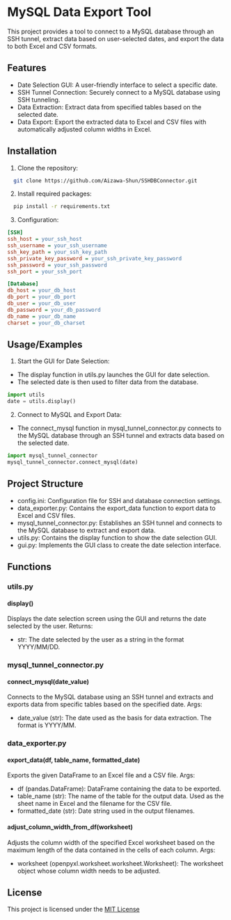 
# MySQL Data Export Tool
This project provides a tool to connect to a MySQL database through an SSH tunnel, extract data based on user-selected dates, and export the data to both Excel and CSV formats.

## Features

- Date Selection GUI: A user-friendly interface to select a specific date.
- SSH Tunnel Connection: Securely connect to a MySQL database using SSH tunneling.
- Data Extraction: Extract data from specified tables based on the selected date.
- Data Export: Export the extracted data to Excel and CSV files with automatically adjusted column widths in Excel.


## Installation

1. Clone the repository:

```bash
  git clone https://github.com/Aizawa-Shun/SSHDBConnector.git
```

2. Install required packages:

```bash
  pip install -r requirements.txt
```

3. Configuration:
```ini
[SSH]
ssh_host = your_ssh_host
ssh_username = your_ssh_username
ssh_key_path = your_ssh_key_path
ssh_private_key_password = your_ssh_private_key_password
ssh_password = your_ssh_password
ssh_port = your_ssh_port

[Database]
db_host = your_db_host
db_port = your_db_port
db_user = your_db_user
db_password = your_db_password
db_name = your_db_name
charset = your_db_charset

```
## Usage/Examples

1. Start the GUI for Date Selection:

- The display function in utils.py launches the GUI for date selection.
- The selected date is then used to filter data from the database.
```Python
import utils
date = utils.display()

```

2. Connect to MySQL and Export Data:

- The connect_mysql function in mysql_tunnel_connector.py connects to the MySQL database through an SSH tunnel and extracts data based on the selected date.
```Python
import mysql_tunnel_connector
mysql_tunnel_connector.connect_mysql(date)

```
## Project Structure
- config.ini: Configuration file for SSH and database connection settings.
- data_exporter.py: Contains the export_data function to export data to Excel and CSV files.
- mysql_tunnel_connector.py: Establishes an SSH tunnel and connects to the MySQL database to extract and export data.
- utils.py: Contains the display function to show the date selection GUI.
- gui.py: Implements the GUI class to create the date selection interface.
## Functions

### utils.py

#### display()

Displays the date selection screen using the GUI and returns the date selected by the user.
Returns:

- str: The date selected by the user as a string in the format YYYY/MM/DD.

### mysql_tunnel_connector.py

#### connect_mysql(date_value)
Connects to the MySQL database using an SSH tunnel and extracts and exports data from specific tables based on the specified date.
Args:

- date_value (str): The date used as the basis for data extraction. The format is YYYY/MM.

### data_exporter.py
#### export_data(df, table_name, formatted_date)
Exports the given DataFrame to an Excel file and a CSV file.
Args:

- df (pandas.DataFrame): DataFrame containing the data to be exported.
- table_name (str): The name of the table for the output data. Used as the sheet name in Excel and the filename for the CSV file.
- formatted_date (str): Date string used in the output filenames.

#### adjust_column_width_from_df(worksheet)
Adjusts the column width of the specified Excel worksheet based on the maximum length of the data contained in the cells of each column.
Args:

- worksheet (openpyxl.worksheet.worksheet.Worksheet): The worksheet object whose column width needs to be adjusted.
## License

This project is licensed under the [MIT License](https://github.com/Aizawa-Shun/SSHDBConnector.git/LICENSE)
